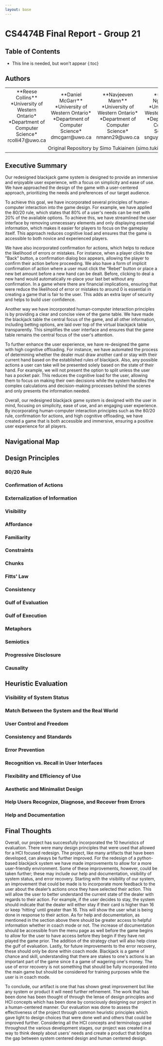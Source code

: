 ```yaml
---
layout: base
---
```

# CS4474B Final Report - Group 21

## Table of Contents
* This line is needed, but won't appear
{:toc}

## Authors
<table>
	<tr>
		<td markdown="span"><center markdown="span">**Reese Collins**<br/></center>
		<center markdown="span">*University of Western Ontario*<br/></center>
		<center markdown="span">*Department of Computer Science*<br/></center>
		<center markdown="span">rcolli47@uwo.ca</center>
		</td>
		<td markdown="span"><center markdown="span">**Daniel McGarr**<br/></center>
		<center markdown="span">*University of Western Ontario*<br/></center>
		<center markdown="span">*Department of Computer Science*<br/></center>
		<center markdown="span">dmcgarr@uwo.ca</center>
		</td>
		<td><center markdown="span">**Navjeeven Mann**<br/></center>
		<center markdown="span">*University of Western Ontario*<br/></center>
		<center markdown="span">*Department of Computer Science*<br/></center>
		<center markdown="span">nmann29@uwo.ca</center>
		</td>
		<td markdown="span"><center markdown="span">**Sundin Nguyen**<br/></center>
		<center markdown="span">*University of Western Ontario*<br/></center>
		<center markdown="span">*Department of Computer Science*<br/></center>
		<center markdown="span">snguy22@uwo.ca</center>
		</td>
		<td><center markdown="span">**Andrew Domfe**<br/></center>
		<center markdown="span">*University of Western Ontario*<br/></center>
		<center markdown="span">*Department of Computer Science*<br/></center>
		<center markdown="span">adomfe@uwo.ca</center>
		</td>
	</tr>
	<tr>
		<td colspan="5"><center markdown="span">Original Repository by Simo Tukiainen (simo.tukiainen@fmi.fi)</center></td>
	</tr>
</table>

## Executive Summary
Our redesigned blackjack game system is designed to provide an immersive and enjoyable user experience, with a focus on simplicity and ease of use. We have approached the design of the game with a user-centered approach, prioritizing the needs and preferences of our target audience. 

To achieve this goal, we have incorporated several principles of human-computer interaction into the game design. For example, we have applied the 80/20 rule, which states that 80% of a user's needs can be met with 20% of the available options. To achieve this, we have streamlined the user interface by removing unnecessary elements and only displaying essential information, which makes it easier for players to focus on the gameplay itself. This approach reduces cognitive load and ensures that the game is accessible to both novice and experienced players. 

We have also incorporated confirmation for actions, which helps to reduce the likelihood of errors or mistakes. For instance, when a player clicks the "Back" button, a confirmation dialog box appears, allowing the player to confirm their action before proceeding. We also have a form of implicit confirmation of action where a user must click the “Rebet” button or place a new bet amount before a new hand can be dealt. Before, clicking to deal a new hand would automatically re-place your last bet without any confirmation. In a game where there are financial implications, ensuring that were reduce the likelihood of error or mistakes to around 0 is essential in creating a game that is fair to the user. This adds an extra layer of security and helps to build user confidence. 

Another way we have incorporated human-computer interaction principles is by providing a clear and concise view of the game table. We have made the blackjack table the central focus of the game, and all other information, including betting options, are laid over top of the virtual blackjack table transparently. This simplifies the user interface and ensures that the game table remains the central focus of the user's attention. 

To further enhance the user experience, we have re-designed the game with high cognitive offloading. For instance, we have automated the process of determining whether the dealer must draw another card or stay with their current hand based on the established rules of blackjack. Also, any possible actions a user can take will be presented solely based on the state of their hand. For example, we will not present the option to split unless the user has a pocket pair. This reduces the cognitive load for the user, allowing them to focus on making their own decisions while the system handles the complex calculations and decision-making processes behind the scenes and only presents the information needed. 

Overall, our redesigned blackjack game system is designed with the user in mind, focusing on simplicity, ease of use, and an engaging user experience. By incorporating human-computer interaction principles such as the 80/20 rule, confirmation for actions, and high cognitive offloading, we have created a game that is both accessible and immersive, ensuring a positive user experience for all players.

## Navigational Map

## Design Principles
### 80/20 Rule
### Confirmation of Actions
### Externalization of Information
### Visibility
### Affordance
### Familiarity
### Constraints
### Chunks
### Fitts' Law
### Consistency
### Gulf of Evaluation
### Gulf of Execution
### Metaphors
### Semiotics
### Progressive Disclosure
### Causality

## Heuristic Evaluation
### Visibility of System Status
### Match Between the System and the Real World
### User Control and Freedom
### Consistency and Standards
### Error Prevention
### Recognition vs. Recall in User Interfaces
### Flexibility and Efficiency of Use
### Aesthetic and Minimalist Design
### Help Users Recognize, Diagnose, and Recover from Errors
### Help and Documentation

## Final Thoughts
Overall, our project has successfully incorporated the 10 heuristics of evaluation. There were many design principles that were used that allowed for a HCI focused redesign. The project, like many artifacts that have been developed, can always be further improved. For the redesign of a python-based blackjack system we have made improvements to allow for a more user-friendly environment. Some of these improvements, however, could be taken further; these may include our help and documentation, visibility of system status, and error recovery. Starting with the visibility of our system, an improvement that could be made is to incorporate more feedback to the user about the dealer’s actions once they have selected their action. This will allow the user to better understand the current state of the dealer with regards to their action. For example, if the user decides to stay, the system should indicate that the dealer will either stay if their card is higher than 16 or keep ‘hitting’ until greater than 16. This will show the user what is being done in response to their action. As for help and documentation, as mentioned in the section above there should be greater access to helpful information whether in coach mode or not. The increase of documentation should be accessible from the menu page as well before the game begins to allow for the user to have access before they begin if they have not played the game prior. The addition of the strategy chart will also help close the gulf of evaluation. Lastly, for future improvements to the error recovery, these should only be done within coach mode. Blackjack is a game of chance and skill, understanding that there are stakes to one's actions is an important part of the game since it a game of wagering one's money. The use of error recovery is not something that should be fully incorporated into the main game but should be considered for training purposes while the user is in coach mode.  

To conclude, our artifact is one that has shown great improvement but like any system or product it will need further refinement. The work that has been done has been thought of through the lense of design principles and HCI concepts which has been done by consciously designing our project in a human-centered manner. Our evaluation was done to assess the effectiveness of the project through common heuristic principles which gave light to design choices that were done well and others that could be improved further. Considering all the HCI concepts and terminology used throughout the various development stages, our project was created in a way to think deeply about users' needs and create a product that bridges the gap between system centered design and human centered design. 